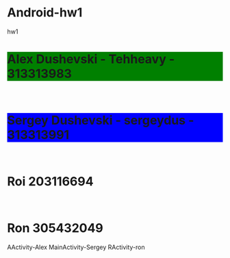 # Android-hw1
hw1
<h1 style="background: green;">
Alex Dushevski - Tehheavy - 313313983
</h1>
<br/>
<h1 style="background: blue;">
Sergey Dushevski - sergeydus - 313313991
</h1>
<br/>
<h1>
  Roi 203116694
</h1>
<br/>
<h1>
Ron 305432049
</h1>




AActivity-Alex
MainActivity-Sergey
RActivity-ron
